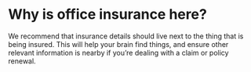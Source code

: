 
# Why is office insurance here?

We recommend that insurance details should live next to the thing that is being insured. This will help your brain find things, and ensure other relevant information is nearby if you’re dealing with a claim or policy renewal.
